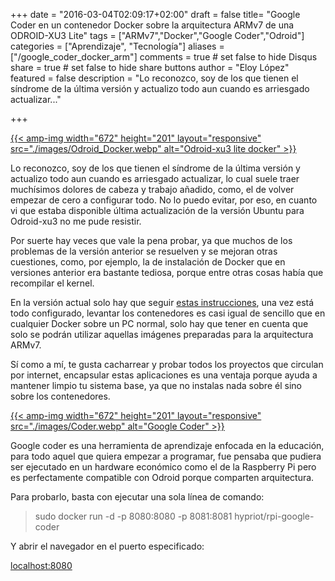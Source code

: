 +++
date = "2016-03-04T02:09:17+02:00"
draft = false
title= "Google Coder en un contenedor Docker sobre la arquitectura ARMv7 de una ODROID-XU3 Lite"
tags = ["ARMv7","Docker","Google Coder","Odroid"]
categories = ["Aprendizaje", "Tecnología"]
aliases = ["/google_coder_docker_arm"]
comments = true	# set false to hide Disqus
share = true	# set false to hide share buttons
author = "Eloy López"
featured = false
description = "Lo reconozco, soy de los que tienen el síndrome de la última versión y actualizo todo aun cuando es arriesgado actualizar..."

+++

[{{< amp-img width="672" height="201" layout="responsive" src="./images/Odroid_Docker.webp" alt="Odroid-xu3 lite docker" >}}](https://www.hardkernel.com/)

Lo reconozco, soy de los que tienen el síndrome de la última versión y actualizo todo aun cuando es arriesgado actualizar, lo cual suele traer muchísimos dolores de cabeza y trabajo añadido, como, el de volver empezar de cero a configurar todo. No lo puedo evitar, por eso, en cuanto vi que estaba disponible última actualización de la versión Ubuntu para Odroid-xu3 no me pude resistir.

Por suerte hay veces que vale la pena probar, ya que muchos de los problemas de la versión anterior se resuelven y se mejoran otras cuestiones, como, por ejemplo, la de instalación de Docker que en versiones anterior era bastante tediosa, porque entre otras cosas había que recompilar el kernel.

En la versión actual solo hay que seguir <a href="https://github.com/umiddelb/armhf/wiki/Installing,-running,-using-docker-on-armhf-(ARMv7)-devices" target="_blank">estas instrucciones</a>, una vez está todo configurado, levantar los contenedores es casi igual de sencillo que en cualquier Docker sobre un PC normal, solo hay que tener en cuenta que solo se podrán utilizar aquellas imágenes preparadas para la arquitectura ARMv7.

Sí como a mí, te gusta cacharrear y probar todos los proyectos que circulan por internet, encapsular estas aplicaciones es una ventaja porque ayuda a mantener limpio tu sistema base, ya que no instalas nada sobre él sino sobre los contenedores.

[{{< amp-img width="672" height="201" layout="responsive" src="./images/Coder.webp" alt="Google Coder" >}}](http://goo.gl/coder)

Google coder es una herramienta de aprendizaje enfocada en la educación, para todo aquel que quiera empezar a programar, fue pensaba que pudiera ser ejecutado en un hardware económico como el de la Raspberry Pi pero es perfectamente compatible con Odroid porque comparten arquitectura.

Para probarlo, basta con ejecutar una sola línea de comando:

> sudo docker run -d -p 8080:8080 -p 8081:8081 hypriot/rpi-google-coder

Y abrir el navegador en el puerto especificado:

<a href="http://localhost:8080" target="_blank">localhost:8080</a>
